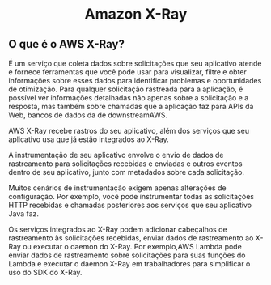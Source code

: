 <h1 align="center">Amazon X-Ray</h1>

<h2>O que é o AWS X-Ray?</h2>

É um serviço que coleta dados sobre solicitações que seu aplicativo atende e fornece ferramentas que você pode usar para visualizar, filtre e obter informações sobre esses dados para identificar problemas e oportunidades de otimização. Para qualquer solicitação rastreada para a aplicação, é possível ver informações detalhadas não apenas sobre a solicitação e a resposta, mas também sobre chamadas que a aplicação faz para APIs da Web, bancos de dados da de downstreamAWS.

AWS X-Ray recebe rastros do seu aplicativo, além dos serviços que seu aplicativo usa que já estão integrados ao X-Ray. 

A instrumentação de seu aplicativo envolve o envio de dados de rastreamento para solicitações recebidas e enviadas e outros eventos dentro de seu aplicativo, junto com metadados sobre cada solicitação. 

Muitos cenários de instrumentação exigem apenas alterações de configuração. Por exemplo, você pode instrumentar todas as solicitações HTTP recebidas e chamadas posteriores aos serviços que seu aplicativo Java faz.

Os serviços integrados ao X-Ray podem adicionar cabeçalhos de rastreamento às solicitações recebidas, enviar dados de rastreamento ao X-Ray ou executar o daemon do X-Ray. Por exemplo,AWS Lambda pode enviar dados de rastreamento sobre solicitações para suas funções do Lambda e executar o daemon X-Ray em trabalhadores para simplificar o uso do SDK do X-Ray.



